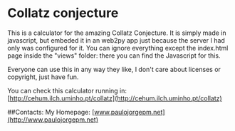 # Collatz conjecture #

This is a calculator for the amazing Collatz Conjecture. It is simply made in javascript, but embeded it in an web2py app just because the server I had only was configured for it. You can ignore everything except the index.html page inside the "views" folder: there you can find the Javascript for this.

Everyone can use this in any way they like, I don't care about licenses or copyright, just have fun.

You can check this calculator running in: [http://cehum.ilch.uminho.pt/collatz](http://cehum.ilch.uminho.pt/collatz)

##Contacts:
My Homepage: [www.paulojorgepm.net](http://www.paulojorgepm.net)